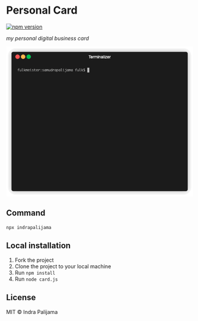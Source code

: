 # Personal Card
[![npm version](https://badge.fury.io/js/indrapalijama.svg)](https://badge.fury.io/js/indrapalijama)

*my personal digital business card*

![image](https://github.com/indrapalijama/card/blob/master/demo.gif)

## Command

```shell
npx indrapalijama
```

## Local installation
1. Fork the project
2. Clone the project to your local machine
3. Run `npm install` 
4. Run `node card.js`

## License
MIT © Indra Palijama
